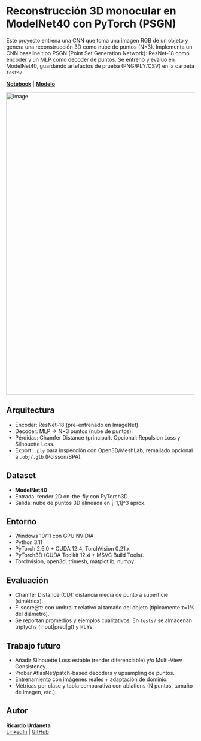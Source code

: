 
# Reconstrucción 3D monocular en ModelNet40 con PyTorch (PSGN)

Este proyecto entrena una CNN que toma una imagen RGB de un objeto y genera una reconstrucción 3D como nube de puntos (N×3).
Implementa un CNN baseline tipo PSGN (Point Set Generation Network): ResNet-18 como encoder y un MLP como
decoder de puntos. Se entrenó y evaluó en ModelNet40, guardando artefactos de prueba (PNG/PLY/CSV)
en la carpeta `tests/`.

[**Notebook**](https://github.com/Ricardouchub/Single-Image-Reconstruccion-3D/blob/main/Single-Image%20Reconstruccion-3D%20en%20ModelNet40.ipynb) | [**Modelo**](https://github.com/Ricardouchub/Single-Image-Reconstruccion-3D/blob/main/psgn_modelnet40.pt)


<img width="1269" height="805" alt="image" src="https://github.com/user-attachments/assets/87f9f6a7-1299-43ee-ad1d-b7ad3d103c4c" />


Arquitectura
------------
- Encoder: ResNet-18 (pre-entrenado en ImageNet).
- Decoder: MLP → N×3 puntos (nube de puntos).
- Pérdidas: Chamfer Distance (principal). Opcional: Repulsion Loss y Silhouette Loss.
- Export: `.ply` para inspección con Open3D/MeshLab; remallado opcional a `.obj/.glb` (Poisson/BPA).

Dataset
-----
- **ModelNet40**
- Entrada: render 2D on-the-fly con PyTorch3D 
- Salida: nube de puntos 3D alineada en [-1,1]^3 aprox.

Entorno
-----------------------
- Windows 10/11 con GPU NVIDIA
- Python 3.11
- PyTorch 2.6.0 + CUDA 12.4, TorchVision 0.21.x
- PyTorch3D (CUDA Toolkit 12.4 + MSVC Build Tools).
- Torchvision, open3d, trimesh, matplotlib, numpy.

Evaluación
----------
- Chamfer Distance (CD): distancia media de punto a superficie (simétrica).
- F-score@τ: con umbral τ relativo al tamaño del objeto (típicamente τ=1% del diámetro).
- Se reportan promedios y ejemplos cualitativos. En `tests/` se almacenan triptychs (input|pred|gt) y PLYs.
  

Trabajo futuro
--------------
- Añadir Silhouette Loss estable (render diferenciable) y/o Multi-View Consistency.
- Probar AtlasNet/patch-based decoders y upsampling de puntos.
- Entrenamiento con imágenes reales + adaptación de dominio.
- Métricas por clase y tabla comparativa con ablations (N puntos, tamaño de imagen, etc.).

Autor
--------------
**Ricardo Urdaneta**  
[LinkedIn](https://www.linkedin.com/in/ricardourdanetacastro/) | [GitHub](https://github.com/Ricardouchub)  
